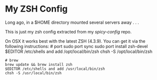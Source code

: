 # My ZSH Config

Long ago, in a $HOME directory mounted several servers away . . .

This is just my zsh config extracted from my *spicy-config* repo.

On OSX it works best with the latest ZSH (4.3.9).  You can get it via the following instructions:
    # port
    sudo port sync
    sudo port install zsh-devel
    $EDITOR /etc/shells and add /opt/local/bin/zsh
    chsh -S /opt/local/bin/zsh

    # brew
    brew update && brew install zsh
    $EDITOR /etc/shells and add /usr/local/bin/zsh
    chsh -S /usr/local/bin/zsh
